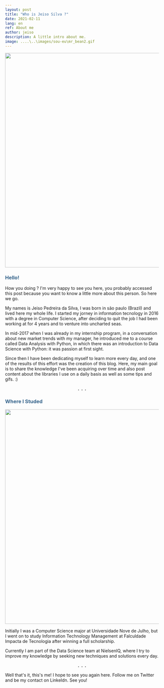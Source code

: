```yaml
---
layout: post
title: "Who is Jeiso Silva ?"
date: 2021-02-11
lang: en
ref: About me
author: jeiso
description: A little intro about me.
image: ....\..\images/sou-eu\mr_bean2.gif
---
```


<div align="center">
    <img  style="width:700px; margin:0px" src="../../../images/sou-eu/mr_bean2.gif"/>
</div>

### <span style="color:#36648B">Hello!</span>
<p>How you doing ? I'm very happy to see you here, 
you probably accessed this post because you want to know a little more about this person. So here we go.</p>
<p>My names is Jeiso Pedreira da Silva, I was born in são paulo (Brazil) and lived here my whole life. I started my jorney in information tecnology in 2016 with a degree in Computer Science, after deciding to quit the job I had been working at for 4 years and to venture into uncharted seas.</p>

<p>In mid-2017 when I was already in my internship program, in a conversation about new market trends with my manager, he introduced me to a course called Data Analysis with Python, in which there was an introduction to Data Science with Python: it was passion at first sight.</p> 

<p>Since then I have been dedicating myself to learn more every day, and one of the results of this effort was the creation of this blog. Here, my main goal is to share the knowledge I've been acquiring over time and also post content about the libraries I use on a daily basis as well as some tips and gifs. :)</p>

<div align="center"> <strong>.&nbsp;&nbsp;.&nbsp;&nbsp;.</strong></div>

### <span style="color:#36648B">Where I Studed</span><br>

<div align="center">
    <img  style="width:700px; margin:0px" src="../../../images/sou-eu/harry_potter.gif"/>
</div>

<p>Initially I was a Computer Science major at Universidade Nove de Julho, but I went on to study Information Technology Management at Falculdade Impacta de Tecnologia after winning a full scholarship.</p>

<p>Currently I am part of the Data Science team at NielsenIQ, where I try to improve my knowledge by seeking new techniques and solutions every day.</p>

<div align="center"> <strong>.&nbsp;&nbsp;.&nbsp;&nbsp;.</strong></div>

<p>Well that's it, this's me! I hope to see you again here. Follow me on Twitter and be my contact on LinkeIdn. See you!</p>



 